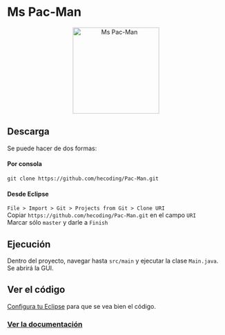 Ms Pac-Man
====
<p align="center"><img src="http://gamewires.com/Images/Posts/32542_banner.jpg" height='200' alt="Ms Pac-Man"/></p>

## Descarga
Se puede hacer de dos formas:
#### Por consola
`git clone https://github.com/hecoding/Pac-Man.git`
#### Desde Eclipse
`File > Import > Git > Projects from Git > Clone URI`  
Copiar `https://github.com/hecoding/Pac-Man.git` en el campo `URI`  
Marcar sólo `master` y darle a `Finish`  

## Ejecución
Dentro del proyecto, navegar hasta `src/main` y ejecutar la clase `Main.java`. Se abrirá la GUI.

## Ver el código
[Configura tu Eclipse](https://github.com/hecoding/Pac-Man/wiki/Configuraci%C3%B3n-Eclipse) para que se vea bien el código.

### [Ver la documentación](https://github.com/hecoding/Pac-Man/wiki)
